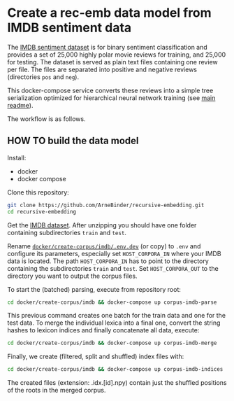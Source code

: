 # Create a rec-emb data model from IMDB sentiment data

The [IMDB sentiment dataset](http://ai.stanford.edu/~amaas/data/sentiment/) is for binary sentiment classification and provides a set of 25,000 highly polar movie reviews for training, and 25,000 for testing.
The dataset is served as plain text files containing one review per file. The files are separated into positive and negative reviews (directories `pos` and `neg`).

This docker-compose service converts these reviews into a simple tree serialization optimized for hierarchical neural
network training (see [main readme](../../../README.md)).


The workflow is as follows.


## HOW TO build the data model

Install:
 * docker
 * docker compose

Clone this repository:
```bash
git clone https://github.com/ArneBinder/recursive-embedding.git
cd recursive-embedding
```

Get the [IMDB dataset](http://ai.stanford.edu/~amaas/data/sentiment/). After unzipping you should have one folder containing subdirectories `train` and `test`.

Rename [`docker/create-corpus/imdb/.env.dev`](.env.dev) (or copy) to `.env` and configure its parameters, especially set `HOST_CORPORA_IN` where your IMDB data is located. The path `HOST_CORPORA_IN` has to point to the directory containing the subdirectories `train` and `test`. Set `HOST_CORPORA_OUT` to the directory you want to output the corpus files.


To start the (batched) parsing, execute from repository root:

```bash
cd docker/create-corpus/imdb && docker-compose up corpus-imdb-parse
```

This previous command creates one batch for the train data and one for the test data. To merge the individual lexica into a final one, convert the string hashes to lexicon indices and finally concatenate all data, execute:
```bash
cd docker/create-corpus/imdb && docker-compose up corpus-imdb-merge
```

Finally, we create (filtered, split and shuffled) index files with:
```bash
cd docker/create-corpus/imdb && docker-compose up corpus-imdb-indices
```
The created files (extension: .idx.[id].npy) contain just the shuffled positions of the roots in the merged corpus.
